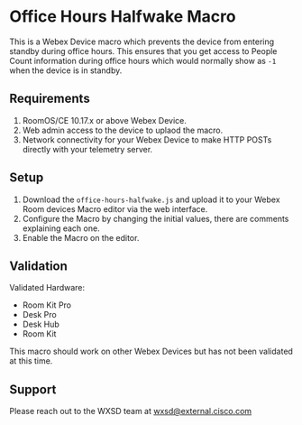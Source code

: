 # Office Hours Halfwake Macro
This is a Webex Device macro which prevents the device from entering standby during office hours. This ensures that you get access to People Count information during office hours which would normally show as ``-1`` when the device is in standby.

## Requirements

1. RoomOS/CE 10.17.x or above Webex Device.
2. Web admin access to the device to uplaod the macro.
3. Network connectivity for your Webex Device to make HTTP POSTs directly with your telemetry server.

## Setup

1. Download the ``office-hours-halfwake.js`` and upload it to your Webex Room devices Macro editor via the web interface.
2. Configure the Macro by changing the initial values, there are comments explaining each one.
3. Enable the Macro on the editor.

## Validation

Validated Hardware:

* Room Kit Pro
* Desk Pro
* Desk Hub
* Room Kit

This macro should work on other Webex Devices but has not been validated at this time.

## Support

Please reach out to the WXSD team at [wxsd@external.cisco.com](mailto:wxsd@external.cisco.com?subject=office-hours-halfwake-macro)
